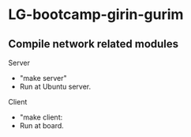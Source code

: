 # LG-bootcamp-girin-gurim

## Compile network related modules

Server

- "make server"
- Run at Ubuntu server.

Client

- "make client:
- Run at board.
